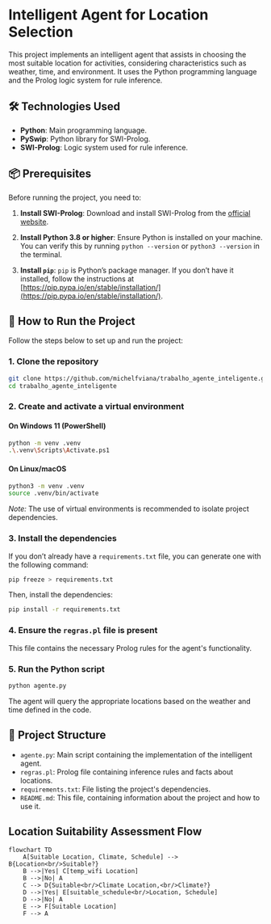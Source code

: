 # Intelligent Agent for Location Selection

This project implements an intelligent agent that assists in choosing the most suitable location for activities, considering characteristics such as weather, time, and environment. It uses the Python programming language and the Prolog logic system for rule inference.

## 🛠️ Technologies Used

* **Python**: Main programming language.
* **PySwip**: Python library for SWI-Prolog.
* **SWI-Prolog**: Logic system used for rule inference.

## 📦 Prerequisites

Before running the project, you need to:

1. **Install SWI-Prolog**: Download and install SWI-Prolog from the [official website](https://www.swi-prolog.org/Download.html).

2. **Install Python 3.8 or higher**: Ensure Python is installed on your machine. You can verify this by running `python --version` or `python3 --version` in the terminal.

3. **Install `pip`**: `pip` is Python’s package manager. If you don’t have it installed, follow the instructions at [https://pip.pypa.io/en/stable/installation/](https://pip.pypa.io/en/stable/installation/).

## 🚀 How to Run the Project

Follow the steps below to set up and run the project:

### 1. Clone the repository

```bash
git clone https://github.com/michelfviana/trabalho_agente_inteligente.git
cd trabalho_agente_inteligente
```

### 2. Create and activate a virtual environment

#### On Windows 11 (PowerShell)

```bash
python -m venv .venv
.\.venv\Scripts\Activate.ps1
```

#### On Linux/macOS

```bash
python3 -m venv .venv
source .venv/bin/activate
```

*Note:* The use of virtual environments is recommended to isolate project dependencies.

### 3. Install the dependencies

If you don’t already have a `requirements.txt` file, you can generate one with the following command:

```bash
pip freeze > requirements.txt
```

Then, install the dependencies:

```bash
pip install -r requirements.txt
```

### 4. Ensure the `regras.pl` file is present

This file contains the necessary Prolog rules for the agent's functionality.

### 5. Run the Python script

```bash
python agente.py
```

The agent will query the appropriate locations based on the weather and time defined in the code.

## 📄 Project Structure

* `agente.py`: Main script containing the implementation of the intelligent agent.
* `regras.pl`: Prolog file containing inference rules and facts about locations.
* `requirements.txt`: File listing the project's dependencies.
* `README.md`: This file, containing information about the project and how to use it.

## Location Suitability Assessment Flow

```mermaid
flowchart TD
    A[Suitable Location, Climate, Schedule] --> B{Location<br/>Suitable?}
    B -->|Yes| C[temp_wifi Location]
    B -->|No| A
    C --> D{Suitable<br/>Climate Location,<br/>Climate?}
    D -->|Yes| E[suitable_schedule<br/>Location, Schedule]
    D -->|No| A
    E --> F[Suitable Location]
    F --> A
